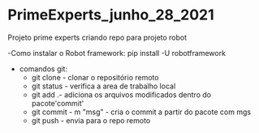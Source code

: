 # PrimeExperts_junho_28_2021
Projeto prime experts criando repo para projeto robot

-Como instalar o Robot framework:
pip install -U robotframework

- comandos git:
   - git clone - clonar o repositório remoto
   -  git status - verifica a area de trabalho local
   -  git add .- adiciona os arquivos modificados dentro do pacote'commit'
    - git commit - m "msg" - cria o commit a partir do pacote com mgs
   -  git push - envia para o repo remoto 